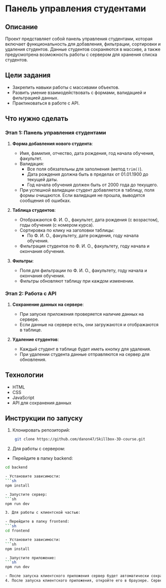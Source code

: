 # Панель управления студентами

## Описание
Проект представляет собой панель управления студентами, которая включает функциональность для добавления, фильтрации, сортировки и удаления студентов. Данные студентов сохраняются в массиве, а также предусмотрена возможность работы с сервером для хранения списка студентов.

## Цели задания
- Закрепить навыки работы с массивами объектов.
- Развить умение взаимодействовать с формами, валидацией и фильтрацией данных.
- Практиковаться в работе с API.

## Что нужно сделать

### Этап 1: Панель управления студентами

1. **Форма добавления нового студента**:
   - Имя, фамилия, отчество, дата рождения, год начала обучения, факультет.
   - Валидация:
     - Все поля обязательны для заполнения (метод `trim()`).
     - Дата рождения должна быть в пределах от 01.01.1900 до текущей даты.
     - Год начала обучения должен быть от 2000 года до текущего.
   - При успешной валидации студент добавляется в таблицу, поля формы очищаются. Если валидация не прошла, выводятся сообщения об ошибках.

2. **Таблица студентов**:
   - Отображаются Ф. И. О., факультет, дата рождения (с возрастом), годы обучения (с номером курса).
   - Сортировка по клику на заголовки таблицы:
     - По Ф. И. О., факультету, дате рождения, году начала обучения.
   - Фильтрация студентов по Ф. И. О., факультету, году начала и окончания обучения.
   
3. **Фильтры**:
   - Поля для фильтрации по Ф. И. О., факультету, году начала и окончания обучения.
   - Фильтры обновляют таблицу при каждом изменении.

### Этап 2: Работа с API

1. **Сохранение данных на сервере**:
   - При запуске приложения проверяется наличие данных на сервере.
   - Если данные на сервере есть, они загружаются и отображаются в таблице.

2. **Удаление студентов**:
   - Каждый студент в таблице будет иметь кнопку для удаления.
   - При удалении студента данные отправляются на сервер для обновления.

## Технологии
- HTML
- CSS
- JavaScript
- API для сохранения данных

## Инструкции по запуску

1. Клонировать репозиторий:

   ```bash
    git clone https://github.com/danon47/Skillbox-3D-course.git
2. Для работы с сервером:

  - Перейдите в папку backend:
   ```sh
   cd backend

  - Установите зависимости:
  ```sh
  npm install

  - Запустите сервер:
  ```sh
  npm run dev

3. Для работы с клиентской частью:

  - Перейдите в папку frontend:
  ```sh
cd frontend

  - Установите зависимости:
  ```sh
  npm install

  - Запустите приложение:
  ```sh
  npm run dev

  - После запуска клиентского приложения сервер будет автоматически сохранять и загружать данные студентов.
4. После запуска клиентского приложения, откройте его в браузере. Сервер и клиент будут взаимодействовать, и данные студентов будут сохранены.
